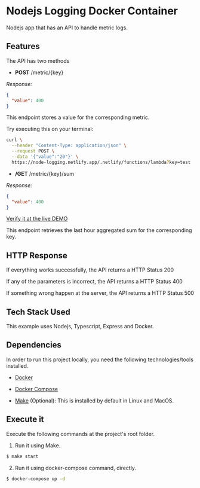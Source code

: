 # Nodejs Logging Docker Container

Nodejs app that has an API to handle metric logs.

## Features

The API has two methods

- **POST** /metric/{key}

*Response:*

```json
{
  "value": 400
}
```

This endpoint stores a value for the corresponding metric.

Try executing this on your terminal:

```bash
curl \
  --header "Content-Type: application/json" \
  --request POST \
  --data '{"value":"20"}' \
  https://node-logging.netlify.app/.netlify/functions/lambda?key=test
```

- **/GET** /metric/{key}/sum

*Response:*

```json
{
  "value": 400
}
```

[Verify it at the live DEMO](https://node-logging.netlify.app/.netlify/functions/lambda?key=test)

This endpoint retrieves the last hour aggregated sum for the corresponding key.

## HTTP Response

If everything works successfully, the API returns a HTTP Status 200

If any of the parameters is incorrect, the API returns a HTTP Status 400

If something wrong happen at the server, the API returns a HTTP Status 500

## Tech Stack Used

This example uses Nodejs, Typescript, Express and Docker.

## Dependencies

In order to run this project locally, you need the following technologies/tools installed.

- [Docker](https://docs.docker.com/engine/install/)

- [Docker Compose](https://docs.docker.com/compose/install/)

- [Make](https://tldp.org/HOWTO/Software-Building-HOWTO-3.html) (Optional): This is installed by default in Linux and MacOS.

## Execute it

Execute the following commands at the project's root folder.

1. Run it using Make.

```bash
$ make start
```

2. Run it using docker-compose command, directly.

```bash
$ docker-compose up -d
```
